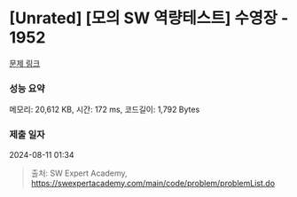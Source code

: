 # [Unrated] [모의 SW 역량테스트] 수영장 - 1952 

[문제 링크](https://swexpertacademy.com/main/code/problem/problemDetail.do?contestProbId=AV5PpFQaAQMDFAUq) 

### 성능 요약

메모리: 20,612 KB, 시간: 172 ms, 코드길이: 1,792 Bytes

### 제출 일자

2024-08-11 01:34



> 출처: SW Expert Academy, https://swexpertacademy.com/main/code/problem/problemList.do